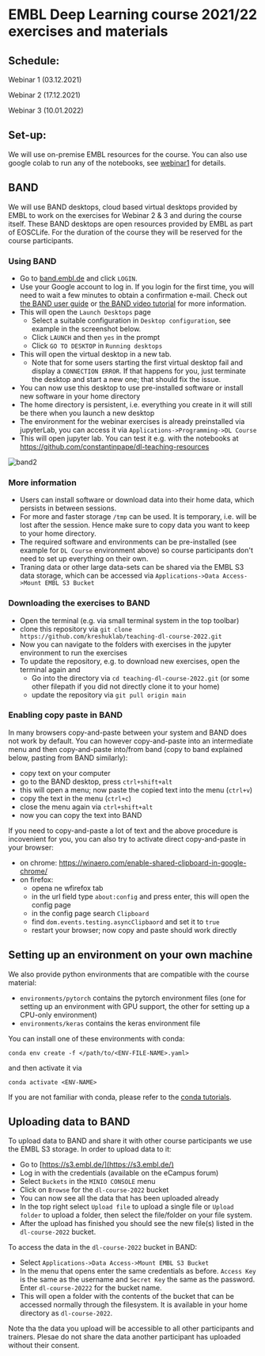 # EMBL Deep Learning course 2021/22 exercises and materials

## Schedule:

Webinar 1 (03.12.2021)

Webinar 2 (17.12.2021)

Webinar 3 (10.01.2022)


## Set-up:

We will use on-premise EMBL resources for the course. You can also use google colab to run any of the notebooks, see [webinar1](https://github.com/kreshuklab/teaching-dl-course-2022/tree/main/webinar1) for details.

## BAND

We will use BAND desktops, cloud based virtual desktops provided by EMBL to work on the exercises for Webinar 2 & 3 and during the course itself. 
These BAND desktops are open resources provided by EMBL as part of EOSCLife. For the duration of the course they will be reserved for the course participants.

### Using BAND

- Go to [band.embl.de](https://band.embl.de/#/eosc-landingpage) and click `LOGIN`.
- Use your Google account to log in. If you login for the first time, you will need to wait a few minutes to obtain a confirmation e-mail. Check out [the BAND user guide](https://docs.google.com/document/d/1TZBUsNIciGMH_g4aFj2Lu_upISxh5TV9FBMrvNDWmc8/edit) or [the BAND video tutorial](https://drive.google.com/file/d/11pbF70auGyWF-1ir2XUGM8fgiY7ETxP8/view) for more information.
- This will open the `Launch Desktops` page
    - Select a suitable configuration in `Desktop configuration`, see example in the screenshot below.
    - Click `LAUNCH` and then `yes` in the prompt
    - Click `GO TO DESKTOP` in `Running desktops`
- This will open the virtual desktop in a new tab.
    - Note that for some users starting the first virtual desktop fail and display a `CONNECTION ERROR`. If that happens for you, just terminate the desktop and start a new one; that should fix the issue.  
- You can now use this desktop to use pre-installed software or install new software in your home directory
- The home directory is persistent, i.e. everything you create in it will still be there when you launch a new desktop
- The environment for the webinar exercises is already preinstalled via jupyterLab, you can access it via `Applications->Programming->DL Course`
- This will open jupyter lab. You can test it e.g. with the notebooks at https://github.com/constantinpape/dl-teaching-resources

![band2](https://user-images.githubusercontent.com/4263537/134918656-884239a9-2951-4adb-8fad-8c4c883a65ce.png)

### More information

- Users can install software or download data into their home data, which persists in between sessions.
- For more and faster storage `/tmp` can be used. It is temporary, i.e. will be lost after the session. Hence make sure to copy data you want to keep to your home directory.
- The required software and environments can be pre-installed (see example for `DL Course` environment above) so course participants don't need to set up everything on their own.
- Traning data or other large data-sets can be shared via the EMBL S3 data storage, which can be accessed via `Applications->Data Access->Mount EMBL S3 Bucket`

### Downloading the exercises to BAND

- Open the terminal (e.g. via small terminal system in the top toolbar)
- clone this repository via `git clone https://github.com/kreshuklab/teaching-dl-course-2022.git`
- Now you can navigate to the folders with exercises in the jupyter environment to run the exercises
- To update the repository, e.g. to download new exercises, open the terminal again and
    - Go into the directory via `cd teaching-dl-course-2022.git` (or some other filepath if you did not directly clone it to your home)
    - update the repository via `git pull origin main`

### Enabling copy paste in BAND

In many browsers copy-and-paste between your system and BAND does not work by default. You can however copy-and-paste into an intermediate menu and then copy-and-paste into/from band (copy to band explained below, pasting from BAND similarly):
- copy text on your computer
- go to the BAND desktop, press `ctrl+shift+alt`
- this will open a menu; now paste the copied text into the menu (`ctrl+v`)
- copy the text in the menu (`ctrl+c`)
- close the menu again via `ctrl+shift+alt`
- now you can copy the text into BAND

If you need to copy-and-paste a lot of text and the above procedure is incovenient for you, you can also try to activate direct copy-and-paste in your browser:
- on chrome: https://winaero.com/enable-shared-clipboard-in-google-chrome/
- on firefox:
    - opena ne wfirefox tab
    - in the url field type `about:config` and press enter, this will open the config page
    - in the config page search `Clipboard`
    - find `dom.events.testing.asyncClipbaord` and set it to `true`
    - restart your browser; now copy and paste should work directly

## Setting up an environment on your own machine

We also provide python environments that are compatible with the course material:
- `environments/pytorch` contains the pytorch environment files (one for setting up an environment with GPU support, the other for setting up a CPU-only environment)
- `environments/keras` contains the keras environment file

You can install one of these environments with conda:
```
conda env create -f </path/to/<ENV-FILE-NAME>.yaml>
```
and then activate it via
```
conda activate <ENV-NAME>
```
If you are not familiar with conda, please refer to the [conda tutorials](https://docs.conda.io/projects/conda/en/latest/user-guide/getting-started.html).

## Uploading data to BAND

To upload data to BAND and share it with other course participants we use the EMBL S3 storage. In order to upload data to it:
- Go to [https://s3.embl.de/](https://s3.embl.de/)
- Log in with the credentials (available on the eCampus forum)
- Select `Buckets` in the `MINIO CONSOLE` menu
- Click on `Browse` for the `dl-course-2022` bucket
- You can now see all the data that has been uploaded already
- In the top right select `Upload file` to upload a single file or `Upload folder` to upload a folder, then select the file/folder on your file system.
- After the upload has finished you should see the new file(s) listed in the `dl-course-2022` bucket.

To access the data in the `dl-course-2022` bucket in BAND:
- Select `Applications->Data Access->Mount EMBL S3 Bucket`
- In the menu that opens enter the same credentials as before. `Access Key` is the same as the username and `Secret Key` the same as the password. Enter `dl-course-20222` for the bucket name.
- This will open a folder with the contents of the bucket that can be accessed normally through the filesystem. It is available in your home directory as `dl-course-2022`.

Note tha the data you upload will be accessible to all other participants and trainers.
Plesae do not share the data another participant has uploaded without their consent.
